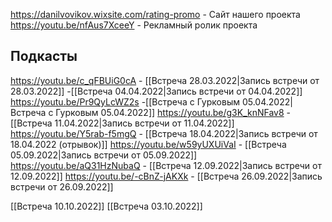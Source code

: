 https://danilvovikov.wixsite.com/rating-promo - Сайт нашего проекта
https://youtu.be/nfAus7XceeY  - Рекламный ролик проекта

## Подкасты
https://youtu.be/c_qFBUiG0cA - [[Встреча 28.03.2022|Запись встречи от 28.03.2022]]
-[[Встреча 04.04.2022|Запись встречи от 04.04.2022]]
https://youtu.be/Pr9QyLcWZ2s -[[Встреча с Гурковым 05.04.2022|Встреча с Гурковым 05.04.2022]]
https://youtu.be/g3K_knNFav8 -[[Встреча 11.04.2022|Запись встречи от 11.04.2022]]
https://youtu.be/Y5rab-f5mgQ - [[Встреча 18.04.2022|Запись встречи от 18.04.2022 (отрывок)]]
https://youtu.be/w59yUXUiVaI - [[Встреча 05.09.2022|Запись встречи от 05.09.2022]]
https://youtu.be/aQ31HzNubaQ - [[Встреча 12.09.2022|Запись встречи от 12.09.2022]]
https://youtu.be/-cBnZ-jAKXk - [[Встреча 26.09.2022|Запись встречи от 26.09.2022]]

[[Встреча 10.10.2022]]
[[Встреча 03.10.2022]]